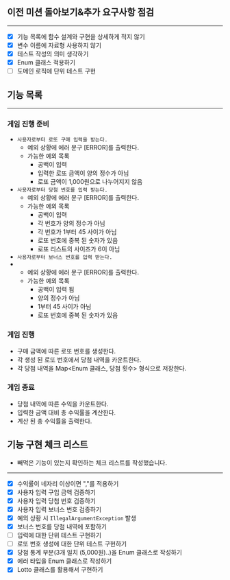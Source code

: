 
## 이전 미션 돌아보기&추가 요구사항 점검

---
- [x] 기능 목록에 함수 설계와 구현을 상세하게 적지 않기
- [x] 변수 이름에 자료형 사용하지 않기
- [x] 테스트 작성의 의미 생각하기 
- [x] Enum 클래스 적용하기
- [ ] 도메인 로직에 단위 테스트 구현

## 기능 목록

---
### 게임 진행 준비
- `사용자로부터 로또 구매 입력을 받는다.`
  - 예외 상황에 에러 문구 [ERROR]를 출력한다.
  - 가능한 예외 목록
    - 공백이 입력 
    - 입력한 로또 금액이 양의 정수가 아님
    - 로또 금액이 1,000원으로 나누어지지 않음
- `사용자로부터 당첨 번호를 입력 받는다.`
  - 예외 상황에 에러 문구 [ERROR]를 출력한다.
  - 가능한 예외 목록
    - 공백이 입력 
    - 각 번호가 양의 정수가 아님
    - 각 번호가 1부터 45 사이가 아님
    - 로또 번호에 중복 된 숫자가 있음
    - 로또 리스트의 사이즈가 6이 아님
- `사용자로부터 보너스 번호를 입력 받는다.`
- - 예외 상황에 에러 문구 [ERROR]를 출력한다.
  - 가능한 예외 목록 
    - 공백이 입력 됨 
    - 양의 정수가 아님
    - 1부터 45 사이가 아님
    - 로또 번호에 중복 된 숫자가 있음
### 게임 진행
- 구매 금액에 따른 로또 번호를 생성한다.
- 각 생성 된 로또 번호에서 당첨 내역을 카운트한다.
- 각 당첨 내역을 Map<Enum 클래스, 당첨 횟수> 형식으로 저장한다.

### 게임 종료 
- 당첨 내역에 따른 수익을 카운트한다.
- 입력한 금액 대비 총 수익률을 계산한다.
- 계산 된 총 수익률을 출력한다.

## 기능 구현 체크 리스트
- 빼먹은 기능이 있는지 확인하는 체크 리스트를 작성했습니다.
---
- [x] 수익률이 네자리 이상이면 ","를 적용하기
- [x] 사용자 입력 구입 금액 검증하기
- [x] 사용자 입력 당첨 번호 검증하기
- [x] 사용자 입력 보너스 번호 검증하기
- [x] 예외 상황 시 `IllegalArgumentException` 발생  
- [x] 보너스 번호를 당첨 내역에 포함하기
- [ ] 입력에 대한 단위 테스트 구현하기
- [ ] 로또 번호 생성에 대한 단위 테스트 구현하기
- [x] 당첨 통계 부분(3개 일치 (5,000원)..)을 Enum 클래스로 작성하기
- [x] 에러 타입을 Enum 클래스로 작성하기
- [x] Lotto 클래스를 활용해서 구현하기